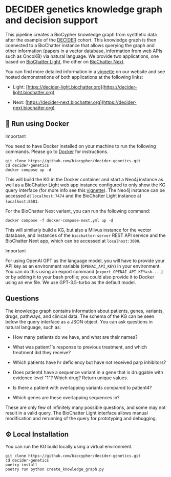 # DECIDER genetics knowledge graph and decision support

This pipeline creates a BioCypher knowledge graph from synthetic data after the
example of the [DECIDER](https://deciderproject.eu) cohort. This knowledge graph
is then connected to a BioChatter instance that allows querying the graph and
other information (papers in a vector database, information from web APIs such
as OncoKB) via natural language. We provide two applications, one based on
[BioChatter Light](https://github.com/biocypher/biochatter-light), the other on
[BioChatter Next](https://github.com/biocypher/biochatter-next).

You can find more detailed information in a
[vignette](https://biochatter.org/vignettes/custom-decider-use-case/) on our
website and see hosted demonstrations of both applications at the following
links:

- Light: [https://decider-light.biochatter.org](https://decider-light.biochatter.org)

- Next: [https://decider-next.biochatter.org](https://decider-next.biochatter.org)

## 🐳 Run using Docker

> [!IMPORTANT]
> You need to have Docker installed on your machine to run the following commands. Please go to [Docker](https://docs.docker.com/get-docker/) for instructions.

```{bash}
git clone https://github.com/biocypher/decider-genetics.git
cd decider-genetics
docker compose up -d
```

This will build the KG in the Docker container and start a Neo4j instance as
well as a BioChatter Light web app instance configured to only show the KG query
interface (for more info see this
[vignette](https://biochatter.org/vignettes/custom-bclight-simple/)). The Neo4j
instance can be accessed at `localhost:7474` and the BioChatter Light instance
at `localhost:8501`.

For the BioChatter Next variant, you can run the following command:

```{bash}
docker compose -f docker-compose-next.yml up -d
```

This will similarly build a KG, but also a Milvus instance for the vector
database, and instances of the `biochatter-server` REST API service and the
BioChatter Next app, which can be accessed at `localhost:3000`.

> [!IMPORTANT]
> For using OpenAI GPT as the language model, you will have to provide your API key as an environment variable (`OPENAI_API_KEY`) in your environment. You can do this using an export command (`export OPENAI_API_KEY=sk-...`) or by adding it to your bash profile; you could also provide it to Docker using an env file. We use GPT-3.5-turbo as the default model.

## Questions

The knowledge graph contains information about patients, genes, variants, drugs,
pathways, and clinical data. The schema of the KG can be seen below the query
interface as a JSON object. You can ask questions in natural language, such as:

- How many patients do we have, and what are their names?

- What was patient1's response to previous treatment, and which treatment did
they receive?

- Which patients have hr deficiency but have not received parp inhibitors?

- Does patient4 have a sequence variant in a gene that is druggable with
evidence level "1"? Which drug? Return unique values.

- Is there a patient with overlapping variants compared to patient4?

- Which genes are these overlapping sequences in?

These are only few of infinitely many possible questions, and some may not
result in a valid query. The BioChatter Light interface allows manual
modification and rerunning of the query for prototyping and debugging.

## ⚙️ Local Installation

You can run the KG build locally using a virtual environment.

```{bash}
git clone https://github.com/biocypher/decider-genetics.git
cd decider-genetics
poetry install
poetry run python create_knowledge_graph.py
```
